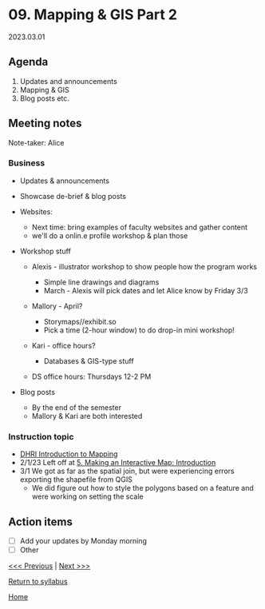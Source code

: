 # 09. Mapping & GIS Part 2

2023.03.01

## Agenda
1. Updates and announcements
2. Mapping & GIS
3. Blog posts etc.

## Meeting notes
Note-taker: Alice

### Business
- Updates & announcements
- Showcase de-brief & blog posts
- Websites:
  - Next time: bring examples of faculty websites and gather content
  - we'll do a onlin.e profile workshop & plan those

- Workshop stuff
  - Alexis - illustrator workshop to show people how the program works
    - Simple line drawings and diagrams
    - March - Alexis will pick dates and let Alice know by Friday 3/3

  - Mallory - April?
    - Storymaps//exhibit.so 
    - Pick a time (2-hour window) to do drop-in mini workshop!

  - Kari - office hours?
    - Databases & GIS-type stuff

  - DS office hours: Thursdays 12-2 PM

- Blog posts
  - By the end of the semester 
  - Mallory & Kari are both interested


### Instruction topic
- [DHRI Introduction to Mapping](https://curriculum.dhinstitutes.org/workshops/mapping/)
- 2/1/23 Left off at [5. Making an Interactive Map: Introduction](https://curriculum.dhinstitutes.org/workshops/mapping/lessons/?page=5)
- 3/1 We got as far as the spatial join, but were experiencing errors exporting the shapefile from QGIS
  - We did figure out how to style the polygons based on a feature and were working on setting the scale


## Action items
- [ ] Add your updates by Monday morning
- [ ] Other

[<<< Previous](08-map.md) | [Next >>>]()

[Return to syllabus](../syllabus.md)

[Home](../README.md)
